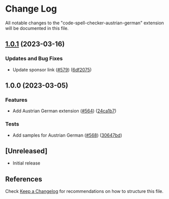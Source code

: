 # Change Log

All notable changes to the "code-spell-checker-austrian-german" extension will be documented in this file.

## [1.0.1](https://github.com/streetsidesoftware/vscode-cspell-dict-extensions/compare/code-spell-checker-austrian-german@1.0.0...code-spell-checker-austrian-german@1.0.1) (2023-03-16)


### Updates and Bug Fixes

* Update sponsor link ([#579](https://github.com/streetsidesoftware/vscode-cspell-dict-extensions/issues/579)) ([6df2075](https://github.com/streetsidesoftware/vscode-cspell-dict-extensions/commit/6df2075cda94e9253a1f11d5dcf63e73a49b8edd))

## 1.0.0 (2023-03-05)


### Features

* Add Austrian German extension ([#564](https://github.com/streetsidesoftware/vscode-cspell-dict-extensions/issues/564)) ([24ca1b7](https://github.com/streetsidesoftware/vscode-cspell-dict-extensions/commit/24ca1b77ccdce5acbcf2837bd09b8fc2c06546b2))


### Tests

* Add samples for Austrian German ([#568](https://github.com/streetsidesoftware/vscode-cspell-dict-extensions/issues/568)) ([30647bd](https://github.com/streetsidesoftware/vscode-cspell-dict-extensions/commit/30647bdd9731f520f1736823c44da186970d1b7b))

## [Unreleased]

- Initial release

## References

Check [Keep a Changelog](http://keepachangelog.com/) for recommendations on how to structure this file.
